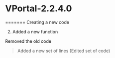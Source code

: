 # VPortal-2.2.4.0

=======
Creating a new code


2. Added a new function

Removed the old code

> Added a new set of lines
(Edited set of code)
